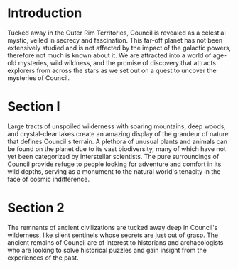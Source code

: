 # Introduction
Tucked away in the Outer Rim Territories, Council is revealed as a celestial mystic, veiled in secrecy and fascination.
This far-off planet has not been extensively studied and is not affected by the impact of the galactic powers, therefore not much is known about it.
We are attracted into a world of age-old mysteries, wild wildness, and the promise of discovery that attracts explorers from across the stars as we set out on a quest to uncover the mysteries of Council.

# Section I
Large tracts of unspoiled wilderness with soaring mountains, deep woods, and crystal-clear lakes create an amazing display of the grandeur of nature that defines Council's terrain.
A plethora of unusual plants and animals can be found on the planet due to its vast biodiversity, many of which have not yet been categorized by interstellar scientists.
The pure surroundings of Council provide refuge to people looking for adventure and comfort in its wild depths, serving as a monument to the natural world's tenacity in the face of cosmic indifference.



# Section 2
The remnants of ancient civilizations are tucked away deep in Council's wilderness, like silent sentinels whose secrets are just out of grasp.
The ancient remains of Council are of interest to historians and archaeologists who are looking to solve historical puzzles and gain insight from the experiences of the past.